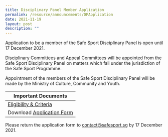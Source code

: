 ```yaml
---
title: Disciplinary Panel Member Application
permalink: /resource/announcements/DPApplication
date: 2021-11-19
layout: post
description: ""
---
```

Application to be a member of the Safe Sport Disciplinary Panel is open until 17 December 2021.

Disciplinary Committees and Appeal Committees will be appointed from the Safe Sport Disciplinary Panel on matters which fall under the jurisdiction of the Safe Sport Programme. 

Appointment of the members of the Safe Sport Disciplinary Panel will be made by the Ministry of Culture, Community and Youth.




| Important Documents |
| -------- |
| [Eligibility & Criteria](/files/DPeligibilityandcriteria.pdf)  
| Download [Application Form](https://file.go.gov.sg/ssdpapplication.docx)    | 


Please return the application form to [contact@safesport.sg](mailto:contact@safesport.sg) by 17 December 2021.